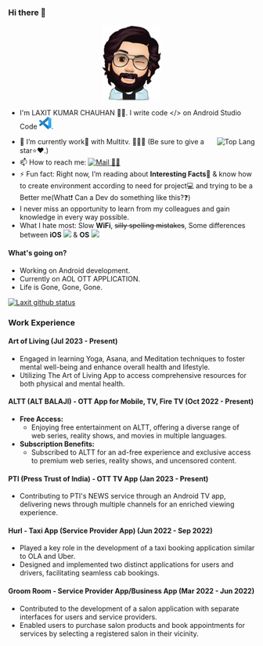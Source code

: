### Hi there 👋
<p align="center">
  <img src="src/AVATAR.png" alt="Avatar" width="120px">
</p>

- I'm LAXIT KUMAR CHAUHAN 🧒🏻. I write code </> on Android Studio Code <img src="src/vs.png" width="25">.
<img src="https://github-readme-stats.vercel.app/api/top-langs/?username=kumarlaxit&theme=radical" alt="Top Lang" align="right"/>

- 🔭 I’m currently work💼 with Multitv. 📝🌳🌲 (Be sure to give a star⭐️❤️.)
- 📫 How to reach me: [![Mail 📩📧](src/gmail.png)](mailto:kumarlaxitchauhan1410@gmail.com)
- ⚡️ Fun fact: Right now, I’m reading about **Interesting Facts**📒 & know how to create environment according to need for project💻 and trying to be a Better me(What❗️ Can a Dev do something like this?❓)
- I never miss an opportunity to learn from my colleagues and gain knowledge in every way possible.
- What I hate most: Slow **WiFi**, ~~silly spelling mistakes~~, Some differences between **iOS** <img src="src/IOS.png" width="25"> & **OS** <img src="src/OS.png" width="25">

#### What's going on?
- Working on Android development.
- Currently on AOL OTT APPLICATION.
- Life is Gone, Gone, Gone.

[![Laxit github status](https://github-readme-stats.vercel.app/api?username=kumarlaxit&count_private=true&show_icons=true&theme=radical)](https://github.com/anuraghazra/github-readme-stats)

<!-- #### Do you have any blog?
Yup we got you covered I am too much excited.
There is a too long story how this came to life. The story will be in the About section. Wanna visit, just click on this👇👇.
<p align="center">
  <a href="https://blog.darkrasp -->
  
### Work Experience

#### Art of Living (Jul 2023 - Present)
- Engaged in learning Yoga, Asana, and Meditation techniques to foster mental well-being and enhance overall health and lifestyle.
- Utilizing The Art of Living App to access comprehensive resources for both physical and mental health.

#### ALTT (ALT BALAJI) - OTT App for Mobile, TV, Fire TV (Oct 2022 - Present)
- **Free Access:**
  - Enjoying free entertainment on ALTT, offering a diverse range of web series, reality shows, and movies in multiple languages.
- **Subscription Benefits:**
  - Subscribed to ALTT for an ad-free experience and exclusive access to premium web series, reality shows, and uncensored content.

#### PTI (Press Trust of India) - OTT TV App (Jan 2023 - Present)
- Contributing to PTI's NEWS service through an Android TV app, delivering news through multiple channels for an enriched viewing experience.

#### Hurl - Taxi App (Service Provider App) (Jun 2022 - Sep 2022)
- Played a key role in the development of a taxi booking application similar to OLA and Uber.
- Designed and implemented two distinct applications for users and drivers, facilitating seamless cab bookings.

#### Groom Room - Service Provider App/Business App (Mar 2022 - Jun 2022)
- Contributed to the development of a salon application with separate interfaces for users and service providers.
- Enabled users to purchase salon products and book appointments for services by selecting a registered salon in their vicinity.
